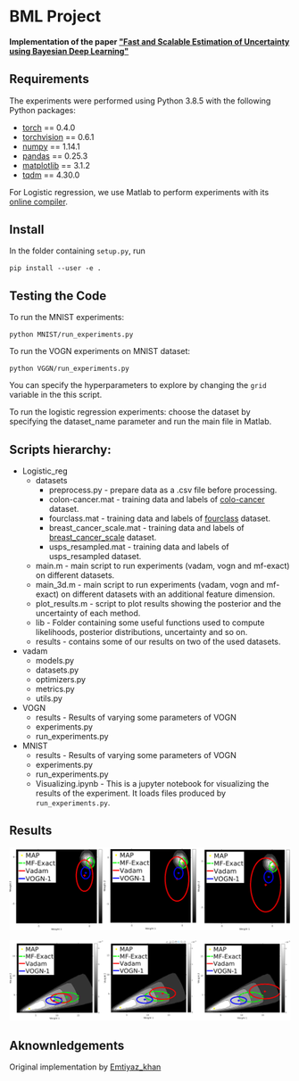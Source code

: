 # BML Project
#### Implementation of the paper ["Fast and Scalable Estimation of Uncertainty using Bayesian Deep Learning"](https://arxiv.org/abs/1806.04854)

## Requirements
The experiments were performed using Python 3.8.5 with the following Python packages:
* [torch](https://pytorch.org/) == 0.4.0
* [torchvision](https://pypi.org/project/torchvision/0.1.8/) == 0.6.1
* [numpy](http://www.numpy.org/) == 1.14.1
* [pandas](https://pandas.pydata.org/) == 0.25.3
* [matplotlib](https://matplotlib.org/) == 3.1.2
* [tqdm](https://tqdm.github.io/) == 4.30.0

For Logistic regression, we use Matlab to perform experiments with its [online compiler](https://matlab.mathworks.com/).

## Install

In the folder containing `setup.py`, run
```
pip install --user -e .
```
## Testing the Code
To run the MNIST experiments:
```
python MNIST/run_experiments.py
```
To run the VOGN experiments on MNIST dataset:
```
python VGGN/run_experiments.py
```
You can specify the hyperparameters to explore by changing the `grid` variable in the this script.

To run the logistic regression experiments: choose the dataset by specifying the dataset_name parameter and run the main file in Matlab.

## Scripts hierarchy:

- Logistic_reg <br />
  - datasets <br />
    - preprocess.py - prepare data as a .csv file before processing. <br />
    - colon-cancer.mat - training data and labels of [colo-cancer](https://www.csie.ntu.edu.tw/~cjlin/libsvmtools/datasets/binary/colon-cancer.bz2) dataset. <br />
    - fourclass.mat - training data and labels of [fourclass](https://www.csie.ntu.edu.tw/~cjlin/libsvmtools/datasets/binary/fourclass) dataset. <br />
    - breast_cancer_scale.mat - training data and labels of [breast_cancer_scale](https://www.csie.ntu.edu.tw/~cjlin/libsvmtools/datasets/binary/breast-cancer_scale) dataset. <br />
    - usps_resampled.mat - training data and labels of usps_resampled dataset. <br />
  - main.m - main script to run experiments (vadam, vogn and mf-exact) on different datasets. <br />
  - main_3d.m - main script to run experiments (vadam, vogn and mf-exact) on different datasets with an additional feature dimension. <br />
  - plot_results.m - script to plot results showing the posterior and the uncertainty of each method. <br />
  - lib - Folder containing some useful functions used to compute likelihoods, posterior distributions, uncertainty and so on. <br />
  - results - contains some of our results on two of the used datasets. <br />
- vadam <br />
  - models.py <br />
  - datasets.py <br />
  - optimizers.py <br />
  - metrics.py <br />
  - utils.py <br />
- VOGN <br />
  - results - Results of varying some parameters of VOGN <br />
  - experiments.py <br />
  - run_experiments.py <br />
- MNIST <br />
  - results - Results of varying some parameters of VOGN <br />
  - experiments.py <br />
  - run_experiments.py <br />
  - Visualizing.ipynb - This is a jupyter notebook for visualizing the results of the experiment. It loads files produced by `run_experiments.py`. <br />

## Results
<p float="center">
  <img src="Logistic_reg/results/colon-cancer.png" width="720"/>
</p>

<p float="center">
  <img src="Logistic_reg/results/simple_dataset.png" width="720"/>
</p>

## Aknownledgements
Original implementation by [Emtiyaz_khan](github.com/emtiyaz/vadam)
